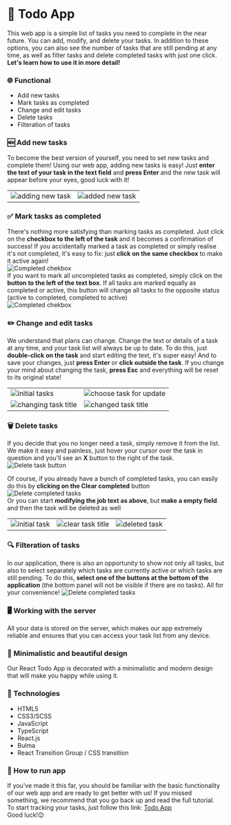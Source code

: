 # 📝 Todo App
This web app is a simple list of tasks you need to complete in the near future. You can add, modify, and delete your tasks. In addition to these options, you can also see the number of tasks that are still pending at any time, as well as filter tasks and delete completed tasks with just one click. **Let's learn how to use it in more detail!**
<br/>

### 🌐 Functional
* Add new tasks
* Mark tasks as completed
* Change and edit tasks
* Delete tasks
* Filteration of tasks

### 🆕 Add new tasks
To become the best version of yourself, you need to set new tasks and complete them!
Using our web app, adding new tasks is easy! Just **enter the text of your task in the text field** and **press Enter** and the new task will appear before your eyes, good luck with it!
<table>
  <tr>
    <td><img src="https://img001.prntscr.com/file/img001/w15suBJ4Rx6toTX6dxzx6g.png" alt="adding new task"></td>
    <td><img src="https://img001.prntscr.com/file/img001/MglQAEDsQya_lNLRfyfofg.png" alt="added new task"></td>
  </tr>
</table>

### ✅ Mark tasks as completed
There's nothing more satisfying than marking tasks as completed. Just click on the **checkbox to the left of the task** and it becomes a confirmation of success! If you accidentally marked a task as completed or simply realise it's not completed, it's easy to fix: just **click on the same checkbox** to make it active again!
<br />
![Completed chekbox](https://img001.prntscr.com/file/img001/9I03N-pkQkS0OFer9u6Trw.png)
<br />
If you want to mark all uncompleted tasks as completed, simply click on the **button to the left of the text box**. If all tasks are marked equally as completed or active, this button will change all tasks to the opposite status (active to completed, completed to active)
<br />
![Completed chekbox](https://img001.prntscr.com/file/img001/d8jcEqXoSpqcFrFzrT6cag.png)

### ✏️ Change and edit tasks
We understand that plans can change. Change the text or details of a task at any time, and your task list will always be up to date.
To do this, just **double-click on the task** and start editing the text, it's super easy! And to save your changes, just **press Enter** or **click outside the task**. If you change your mind about changing the task, **press Esc** and everything will be reset to its original state!
<table>
  <tr>
    <td><img src="https://img001.prntscr.com/file/img001/Y4Al1W-JQKGXe5SLLUSeQw.png" alt="initial tasks"></td>
    <td><img src="https://img001.prntscr.com/file/img001/tdhDWjqNSECjXoJucA2ANg.png" alt="choose task for update"></td>
  </tr>
  <tr>
    <td><img src="https://img001.prntscr.com/file/img001/yX1iAQgTSXCa2RP26p_Tmg.png" alt="changing task title"></td>
    <td><img src="https://img001.prntscr.com/file/img001/9aeLXPr7RhSIuihZUL7aIw.png" alt="changed task title"></td>
  </tr>
</table>

### 🗑️ Delete tasks
If you decide that you no longer need a task, simply remove it from the list. We make it easy and painless, just hover your cursor over the task in question and you'll see an **X** button to the right of
the task.
![Delete task button](https://img001.prntscr.com/file/img001/-U5ljPEPRpOyPyv8cHpIXg.png)

Of course, if you already have a bunch of completed tasks, you can easily do this by **clicking on the Clear completed** button  
![Delete completed tasks](https://img001.prntscr.com/file/img001/_MbC2eL_TeecdgKm28A4ew.png)
<br />
Or you can start **modifying the job text as above**, but **make a empty field** and then the task will be deleted as well
<table>
  <tr>
    <td><img src="https://img001.prntscr.com/file/img001/9QplgekVSFKPWprxOLQ2Lg.png" alt="initial task"></td>
    <td><img src="https://img001.prntscr.com/file/img001/541HvBDqREWbKWpos5GOqw.png" alt="clear task title"></td>
    <td><img src="https://img001.prntscr.com/file/img001/GGICVzUWSTecBOvJ9XwYWA.png" alt="deleted task"></td>
  </tr>
</table>

### 🔍 Filteration of tasks
In our application, there is also an opportunity to show not only all tasks, but also to select separately which tasks are currently active or which tasks are still pending. To do this, **select one of the buttons at the bottom of the application** (the bottom panel will not be visible if there are no tasks).
All for your convenience!
![Delete completed tasks](https://img001.prntscr.com/file/img001/nrsy6BnBTquSLeQW-vcTcA.png)

### 🖥️ Working with the server
All your data is stored on the server, which makes our app extremely reliable and ensures that you can access your task list from any device.

### 🌟 Minimalistic and beautiful design
Our React Todo App is decorated with a minimalistic and modern design that will make you happy while using it.

### 💫 Technologies
* HTML5
* CSS3/SCSS
* JavaScript
* TypeScript
* React.js
* Bulma
* React Transition Group / CSS transition

### 🏃 How to run app
If you've made it this far, you should be familiar with the basic functionality of our web app and are ready to get better with us! If you missed something, we recommend that you go back up and read the full tutorial.
<br />
To start tracking your tasks, just follow this link: [Todo App](https://ollavka.github.io/todo-app/)
<br />
Good luck!😉


